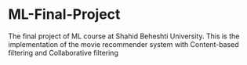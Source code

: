 # ML-Final-Project
The final project of ML course at Shahid Beheshti University. This is the implementation of the movie recommender system with Content-based filtering and Collaborative filtering
